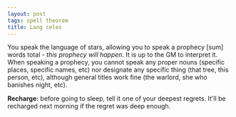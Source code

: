 ```yaml
---
layout: post
tags: spell theorem
title: Lang celes
---
```

You speak the language of stars, allowing you to speak a prophecy [sum] words total - <i>this prophecy will happen</i>. It is up to the GM to interpret it. When speaking a prophecy, you cannot speak any proper nouns (specific places, specific names, etc) nor designate any specific thing (that tree, this person, etc), although general titles work fine (the warlord, she who banishes night, etc).

<b>Recharge:</b> before going to sleep, tell it one of your deepest regrets. It'll be recharged next morning if the regret was deep enough.
